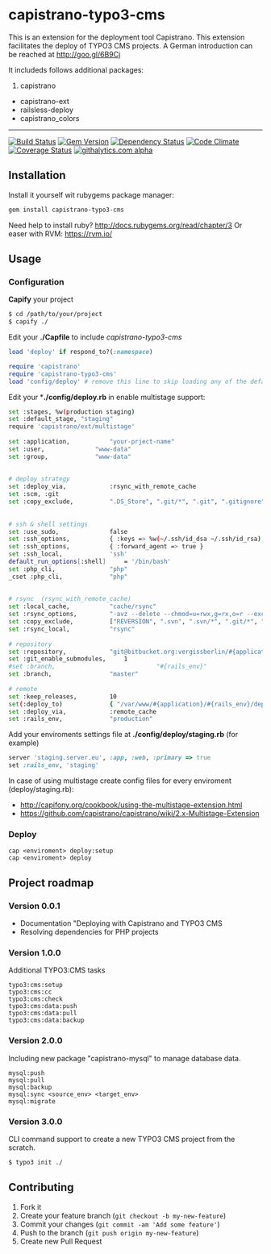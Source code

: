 # capistrano-typo3-cms

This is an extension for the deployment tool Capistrano. This extension facilitates the deploy of TYPO3 CMS projects.
A German introduction can be reached at http://goo.gl/6B9Cj

It includeds follows additional packages:

1. capistrano
- capistrano-ext
- railsless-deploy
- capistrano_colors

___

[![Build Status](https://travis-ci.org/programmerqeu/capistrano-typo3-cms.png?branch=master)](https://travis-ci.org/programmerqeu/capistrano-typo3-cms)
[![Gem Version](https://badge.fury.io/rb/capistrano-typo3-cms.png)](http://badge.fury.io/rb/capistrano-typo3-cms)
[![Dependency Status](https://gemnasium.com/programmerqeu/capistrano-typo3-cms.png)](https://gemnasium.com/programmerqeu/capistrano-typo3-cms)
[![Code Climate](https://codeclimate.com/github/programmerqeu/capistrano-typo3-cms.png)](https://codeclimate.com/github/programmerqeu/capistrano-typo3-cms)
[![Coverage Status](https://coveralls.io/repos/programmerqeu/capistrano-typo3-cms/badge.png?branch=master)](https://coveralls.io/r/programmerqeu/capistrano-typo3-cms)
[![githalytics.com alpha](https://cruel-carlota.pagodabox.com/19a3c56b0f7b6cbe4ae22b905477ce5e "githalytics.com")](http://githalytics.com/programmerqeu/capistrano-typo3-cms)

## Installation

Install it yourself wit rubygems package manager:
```bash
gem install capistrano-typo3-cms
```    

Need help to install ruby? http://docs.rubygems.org/read/chapter/3
Or easer with RVM: https://rvm.io/   

## Usage

### Configuration

**Capify** your project
```bash
$ cd /path/to/your/project
$ capify ./
```
Edit your **./Capfile** to include _capistrano-typo3-cms_

```ruby
load 'deploy' if respond_to?(:namespace)

require 'capistrano'
require 'capistrano-typo3-cms'
load 'config/deploy' # remove this line to skip loading any of the default 
```

Edit your ***./config/deploy.rb** in enable multistage support:

```bash
set :stages, %w(production staging)
set :default_stage, "staging"
require 'capistrano/ext/multistage'
 
set :application,			"your-prject-name"
set :user,				"www-data"
set :group,				"www-data"
 
 
# deploy strategy
set :deploy_via,			:rsync_with_remote_cache
set :scm, :git
set :copy_exclude,			".DS_Store", ".git/*", ".git", ".gitignore", ".gitmodules"]
 
 
# ssh & shell settings
set :use_sudo,				false
set :ssh_options,			{ :keys => %w(~/.ssh/id_dsa ~/.ssh/id_rsa) }
set :ssh_options,			{ :forward_agent => true }
set :ssh_local,				'ssh'
default_run_options[:shell]		= '/bin/bash'
set :php_cli,				"php"
_cset :php_cli,				"php"
 
 
# rsync  (rsync_with_remote_cache)
set :local_cache,			"cache/rsync"
set :rsync_options,			"-avz --delete --chmod=u=rwx,g=rx,o=r --exclude=*.svn* "
set :copy_exclude,			["REVERSION", ".svn", ".svn/*", ".git/*", ".git", ".gitignore", ".gitmodules"]
set :rsync_local,			"rsync"
 
# repository
set :repository,			"git@bitbucket.org:vergissberlin/#{application}.git"
set :git_enable_submodules,		1
#set :branch,                            "#{rails_env}"
set :branch,				"master"
 
# remote
set :keep_releases,			10
set(:deploy_to)				{ "/var/www/#{application}/#{rails_env}/deploy" }
set :deploy_via,			:remote_cache
set :rails_env,				"production"
```

Add your enviroments settings file at **./config/deploy/staging.rb** (for example)
```ruby
server 'staging.server.eu', :app, :web, :primary => true
set :rails_env, 'staging'
```



In case of using multistage create config files for every enviroment (deploy/staging.rb):
- http://capifony.org/cookbook/using-the-multistage-extension.html
- https://github.com/capistrano/capistrano/wiki/2.x-Multistage-Extension

### Deploy
	cap <enviroment> deploy:setup
	cap <enviroment> deploy


## Project roadmap
### Version 0.0.1

- Documentation "Deploying with Capistrano and TYPO3 CMS
- Resolving dependencies for PHP projects

### Version 1.0.0

Additional TYPO3:CMS tasks

	typo3:cms:setup
	typo3:cms:cc
	typo3:cms:check
	typo3:cms:data:push
	typo3:cms:data:pull
	typo3:cms:data:backup

### Version 2.0.0
Including new package "capistrano-mysql" to manage database data.

	mysql:push
	mysql:pull
	mysql:backup
	mysql:sync <source_env> <target_env>
	mysql:migrate
	
### Version 3.0.0
CLI command support to create a new TYPO3 CMS project from the scratch.
```bash
$ typo3 init ./
```

## Contributing

1. Fork it
2. Create your feature branch (`git checkout -b my-new-feature`)
3. Commit your changes (`git commit -am 'Add some feature'`)
4. Push to the branch (`git push origin my-new-feature`)
5. Create new Pull Request
